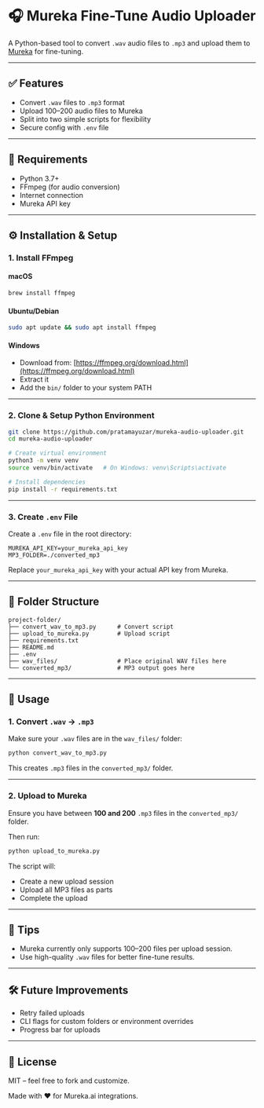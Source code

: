 # 🎧 Mureka Fine-Tune Audio Uploader

A Python-based tool to convert `.wav` audio files to `.mp3` and upload them to [Mureka](https://platform.mureka.ai) for fine-tuning.

---

## ✅ Features

- Convert `.wav` files to `.mp3` format
- Upload 100–200 audio files to Mureka
- Split into two simple scripts for flexibility
- Secure config with `.env` file

---

## 🧰 Requirements

- Python 3.7+
- FFmpeg (for audio conversion)
- Internet connection
- Mureka API key

---

## ⚙️ Installation & Setup

### 1. Install FFmpeg

#### macOS
```bash
brew install ffmpeg
```

#### Ubuntu/Debian
```bash
sudo apt update && sudo apt install ffmpeg
```

#### Windows
- Download from: [https://ffmpeg.org/download.html](https://ffmpeg.org/download.html)
- Extract it
- Add the `bin/` folder to your system PATH

---

### 2. Clone & Setup Python Environment

```bash
git clone https://github.com/pratamayuzar/mureka-audio-uploader.git
cd mureka-audio-uploader

# Create virtual environment
python3 -m venv venv
source venv/bin/activate   # On Windows: venv\Scripts\activate

# Install dependencies
pip install -r requirements.txt
```

---

### 3. Create `.env` File

Create a `.env` file in the root directory:

```env
MUREKA_API_KEY=your_mureka_api_key
MP3_FOLDER=./converted_mp3
```

Replace `your_mureka_api_key` with your actual API key from Mureka.

---

## 📂 Folder Structure

```
project-folder/
├── convert_wav_to_mp3.py      # Convert script
├── upload_to_mureka.py        # Upload script
├── requirements.txt
├── README.md
├── .env
├── wav_files/                 # Place original WAV files here
└── converted_mp3/             # MP3 output goes here
```

---

## 🚀 Usage

### 1. Convert `.wav` → `.mp3`

Make sure your `.wav` files are in the `wav_files/` folder:

```bash
python convert_wav_to_mp3.py
```

This creates `.mp3` files in the `converted_mp3/` folder.

---

### 2. Upload to Mureka

Ensure you have between **100 and 200** `.mp3` files in the `converted_mp3/` folder.

Then run:

```bash
python upload_to_mureka.py
```

The script will:
- Create a new upload session
- Upload all MP3 files as parts
- Complete the upload

---

## 🔐 Tips

- Mureka currently only supports 100–200 files per upload session.
- Use high-quality `.wav` files for better fine-tune results.

---

## 🛠 Future Improvements

- Retry failed uploads
- CLI flags for custom folders or environment overrides
- Progress bar for uploads

---

## 📄 License

MIT – feel free to fork and customize.

Made with ❤️ for Mureka.ai integrations.